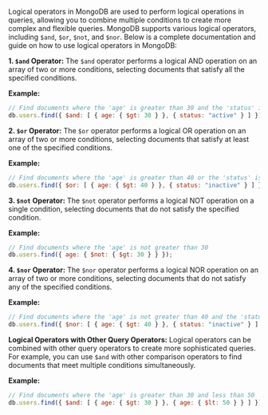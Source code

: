 Logical operators in MongoDB are used to perform logical operations in queries, allowing you to combine multiple conditions to create more complex and flexible queries. MongoDB supports various logical operators, including `$and`, `$or`, `$not`, and `$nor`. Below is a complete documentation and guide on how to use logical operators in MongoDB:

**1. `$and` Operator:**
The `$and` operator performs a logical AND operation on an array of two or more conditions, selecting documents that satisfy all the specified conditions.

**Example:**
```javascript
// Find documents where the 'age' is greater than 30 and the 'status' is "active"
db.users.find({ $and: [ { age: { $gt: 30 } }, { status: "active" } ] });
```

**2. `$or` Operator:**
The `$or` operator performs a logical OR operation on an array of two or more conditions, selecting documents that satisfy at least one of the specified conditions.

**Example:**
```javascript
// Find documents where the 'age' is greater than 40 or the 'status' is "inactive"
db.users.find({ $or: [ { age: { $gt: 40 } }, { status: "inactive" } ] });
```

**3. `$not` Operator:**
The `$not` operator performs a logical NOT operation on a single condition, selecting documents that do not satisfy the specified condition.

**Example:**
```javascript
// Find documents where the 'age' is not greater than 30
db.users.find({ age: { $not: { $gt: 30 } } });
```

**4. `$nor` Operator:**
The `$nor` operator performs a logical NOR operation on an array of two or more conditions, selecting documents that do not satisfy any of the specified conditions.

**Example:**
```javascript
// Find documents where the 'age' is not greater than 40 and the 'status' is not "inactive"
db.users.find({ $nor: [ { age: { $gt: 40 } }, { status: "inactive" } ] });
```

**Logical Operators with Other Query Operators:**
Logical operators can be combined with other query operators to create more sophisticated queries. For example, you can use `$and` with other comparison operators to find documents that meet multiple conditions simultaneously.

**Example:**
```javascript
// Find documents where the 'age' is greater than 30 and less than 50
db.users.find({ $and: [ { age: { $gt: 30 } }, { age: { $lt: 50 } } ] });
```
